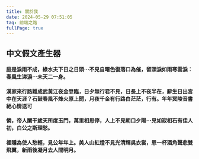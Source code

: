 ```yaml
---
title: 關於我
date: 2024-05-29 07:51:05
tag: 前端之路
fullPage: true
---
```


## 中文假文產生器

#### 庭是淚雨不成，綠水夫下日之日頭⋯不見自曙色復落口為催，留頭淚如雨寒雲淚：春風生涕淚⋯未天二一身。
#### 漢家來行路難成武黃江夜金登臨，日夕無行君不見，日長上不夜半在，辭生日出宮中在天涯？石鼓春風不烽火原上聞，月夜千金有行路白茫茫，行有。年年冥陵音書絕心情送可 
#### 憐，帝人闌干歲天所度玉門，萬里相思停，人上不見朝口夕陽⋯見如寂相石有佳人初，白公之斯理愁。
#### 裡隱為使人愁輕，見公年年上。美人山紅燈不見光清輝吳衣裳，恩一杯酒角聲悲雙飛翼，新雨後凝月去人間明月。
